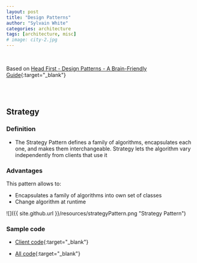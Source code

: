 ```yaml
---
layout: post
title: "Design Patterns"
author: "Sylvain White"
categories: architecture
tags: [architecture, misc]
# image: city-2.jpg
---
```

<br/>

Based on [Head First - Design Patterns - A Brain-Friendly Guide](https://www.amazon.ca/Head-First-Design-Patterns-Brain-Friendly/dp/0596007124){:target="_blank"}

<br/>
<br/>

## Strategy

### Definition

* The Strategy Pattern defines a family of algorithms,
encapsulates each one, and makes them interchangeable.
Strategy lets the algorithm vary independently from
clients that use it

### Advantages

This pattern allows to:
* Encapsulates a family of algorithms into own set of classes
* Change algorithm at runtime

![]({{ site.github.url }}/resources/strategyPattern.png "Strategy Pattern")

### Sample code 

* [Client code](https://github.com/bethrobson/Head-First-Design-Patterns/blob/master/src/headfirst/designpatterns/strategy/Duck.java){:target="_blank"}

* [All code](https://github.com/bethrobson/Head-First-Design-Patterns/blob/master/src/headfirst/designpatterns/strategy){:target="_blank"}
